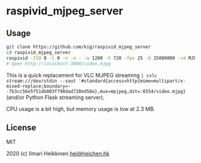 # raspivid_mjpeg_server

## Usage

```sh
git clone https://github.com/kig/raspivid_mjpeg_server
cd raspivid_mjpeg_server
raspivid -ISO 0 -t 0 -n -o - -w 1280 -h 720 -fps 25 -b 25000000 -cd MJPEG | cargo run --release
# Open http://localhost:3000/video.mjpg
```

This is a quick replacement for VLC MJPEG streaming `| cvlc stream:///dev/stdin --sout '#standard{access=http{mime=multipart/x-mixed-replace;boundary=--7b3cc56e5f51db803f790dad720ed50a},mux=mpjpeg,dst=:8554/video.mjpg}` (and/or Python Flask streaming server).

CPU usage is a bit high, but memory usage is low at 2.3 MB.

## License

MIT

2020 (c) Ilmari Heikkinen <hei@heichen.hk>
